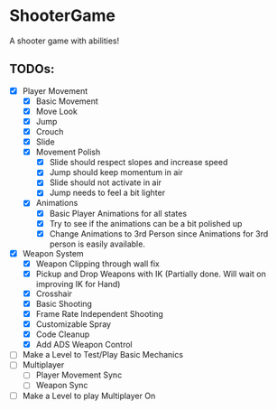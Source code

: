 # ShooterGame
A shooter game with abilities!

## TODOs: 
- [X] Player Movement
    - [X] Basic Movement
    - [X] Move Look
    - [X] Jump
    - [X] Crouch
    - [X] Slide
    - [X] Movement Polish
      - [X] Slide should respect slopes and increase speed
      - [X] Jump should keep momentum in air
      - [X] Slide should not activate in air
      - [X] Jump needs to feel a bit lighter
    - [X] Animations
        - [X] Basic Player Animations for all states
        - [X] Try to see if the animations can be a bit polished up
        - [X] Change Animations to 3rd Person since Animations for 3rd person is easily available.
- [X] Weapon System
    - [X] Weapon Clipping through wall fix
    - [X] Pickup and Drop Weapons with IK (Partially done. Will wait on improving IK for Hand)
    - [X] Crosshair
    - [X] Basic Shooting
    - [X] Frame Rate Independent Shooting
    - [X] Customizable Spray
    - [X] Code Cleanup
    - [X] Add ADS Weapon Control
- [ ] Make a Level to Test/Play Basic Mechanics
- [ ] Multiplayer
    - [ ] Player Movement Sync
    - [ ] Weapon Sync
- [ ] Make a Level to play Multiplayer On
